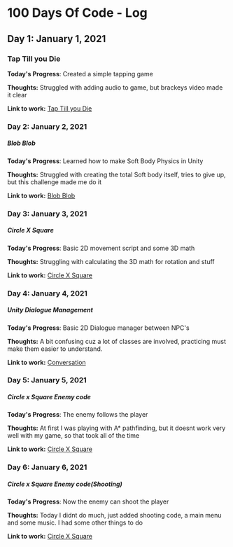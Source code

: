 # 100 Days Of Code - Log


## Day 1: January 1, 2021
### Tap Till you Die

**Today's Progress**: Created a simple tapping game

**Thoughts:** Struggled with adding audio to game, but brackeys video made it clear

**Link to work:** [Tap Till you Die](https://github.com/vinayagapillai/tap-till-you-die.git)


### Day 2: January 2, 2021
##### Blob Blob

**Today's Progress**: Learned how to make Soft Body Physics in Unity

**Thoughts:** Struggled with creating the total Soft body itself, tries to give up, but this challenge made me do it

**Link to work:** [Blob Blob](https://github.com/vinayagapillai/blob-blob.git)


### Day 3: January 3, 2021
##### Circle X Square

**Today's Progress**: Basic 2D movement script and some 3D math

**Thoughts:** Struggling with calculating the 3D math for rotation and stuff

**Link to work:** [Circle X Square](https://github.com/vinayagapillai/circle-x-square)


### Day 4: January 4, 2021
##### Unity Dialogue Management

**Today's Progress**: Basic 2D Dialogue manager between NPC's

**Thoughts:** A bit confusing cuz a lot of classes are involved, practicing must make them easier to understand.

**Link to work:** [Conversation](https://github.com/vinayagapillai/conversation)


### Day 5: January 5, 2021
##### Circle x Square Enemy code

**Today's Progress**: The enemy follows the player

**Thoughts:** At first I was playing with A* pathfinding, but it doesnt work very well with my game, so that took all of the time

**Link to work:** [Circle X Square](https://github.com/vinayagapillai/circle-x-square)


### Day 6: January 6, 2021
##### Circle x Square Enemy code(Shooting)

**Today's Progress**: Now the enemy can shoot the player

**Thoughts:** Today I didnt do much, just added shooting code, a main menu and some music. I had some other things to do

**Link to work:** [Circle X Square](https://github.com/vinayagapillai/circle-x-square)